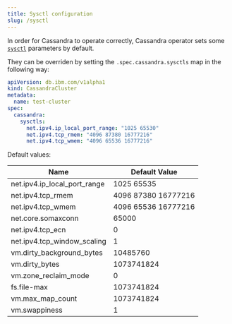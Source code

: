 ```yaml
---
title: Sysctl configuration
slug: /sysctl
---
```


In order for Cassandra to operate correctly, Cassandra operator sets some [`sysctl`](https://kubernetes.io/docs/tasks/administer-cluster/sysctl-cluster/) parameters by default.

They can be overriden by setting the `.spec.cassandra.sysctls` map in the following way:

```yaml
apiVersion: db.ibm.com/v1alpha1
kind: CassandraCluster
metadata:
  name: test-cluster
spec:
  cassandra:
    sysctls:
      net.ipv4.ip_local_port_range: "1025 65530"
      net.ipv4.tcp_rmem: "4096 87380 16777216"
      net.ipv4.tcp_wmem: "4096 65536 16777216"
```

Default values:

| Name                         | Default Value       |
|------------------------------|---------------------|
 | net.ipv4.ip_local_port_range | 1025 65535          |
 | net.ipv4.tcp_rmem            | 4096 87380 16777216 |
 | net.ipv4.tcp_wmem            | 4096 65536 16777216 |
 | net.core.somaxconn           | 65000               |
 | net.ipv4.tcp_ecn             | 0                   |
 | net.ipv4.tcp_window_scaling  | 1                   |
 | vm.dirty_background_bytes    | 10485760            |
 | vm.dirty_bytes               | 1073741824          |
 | vm.zone_reclaim_mode         | 0                   |
 | fs.file-max                  | 1073741824          |
 | vm.max_map_count             | 1073741824          |
 | vm.swappiness                | 1                   |
